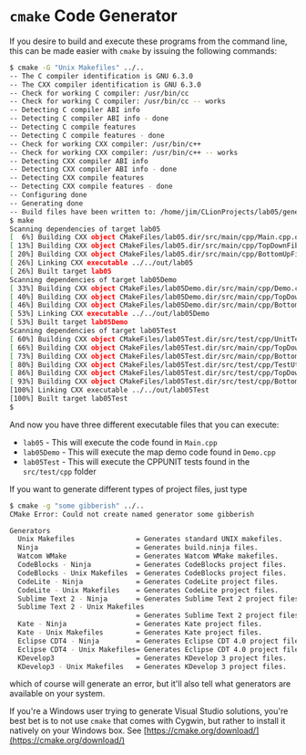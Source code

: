# `cmake` Code Generator

If you desire to build and execute these programs from the command line, this can be made easier with `cmake` by issuing the following commands:

```bash
$ cmake -G "Unix Makefiles" ../..
-- The C compiler identification is GNU 6.3.0
-- The CXX compiler identification is GNU 6.3.0
-- Check for working C compiler: /usr/bin/cc
-- Check for working C compiler: /usr/bin/cc -- works
-- Detecting C compiler ABI info
-- Detecting C compiler ABI info - done
-- Detecting C compile features
-- Detecting C compile features - done
-- Check for working CXX compiler: /usr/bin/c++
-- Check for working CXX compiler: /usr/bin/c++ -- works
-- Detecting CXX compiler ABI info
-- Detecting CXX compiler ABI info - done
-- Detecting CXX compile features
-- Detecting CXX compile features - done
-- Configuring done
-- Generating done
-- Build files have been written to: /home/jim/CLionProjects/lab05/generator/unix
$ make
Scanning dependencies of target lab05
[  6%] Building CXX object CMakeFiles/lab05.dir/src/main/cpp/Main.cpp.o
[ 13%] Building CXX object CMakeFiles/lab05.dir/src/main/cpp/TopDownFibCalculator.cpp.o
[ 20%] Building CXX object CMakeFiles/lab05.dir/src/main/cpp/BottomUpFibCalculator.cpp.o
[ 26%] Linking CXX executable ../../out/lab05
[ 26%] Built target lab05
Scanning dependencies of target lab05Demo
[ 33%] Building CXX object CMakeFiles/lab05Demo.dir/src/main/cpp/Demo.cpp.o
[ 40%] Building CXX object CMakeFiles/lab05Demo.dir/src/main/cpp/TopDownFibCalculator.cpp.o
[ 46%] Building CXX object CMakeFiles/lab05Demo.dir/src/main/cpp/BottomUpFibCalculator.cpp.o
[ 53%] Linking CXX executable ../../out/lab05Demo
[ 53%] Built target lab05Demo
Scanning dependencies of target lab05Test
[ 60%] Building CXX object CMakeFiles/lab05Test.dir/src/test/cpp/UnitTestRunner.cpp.o
[ 66%] Building CXX object CMakeFiles/lab05Test.dir/src/main/cpp/TopDownFibCalculator.cpp.o
[ 73%] Building CXX object CMakeFiles/lab05Test.dir/src/main/cpp/BottomUpFibCalculator.cpp.o
[ 80%] Building CXX object CMakeFiles/lab05Test.dir/src/test/cpp/TestUtils.cpp.o
[ 86%] Building CXX object CMakeFiles/lab05Test.dir/src/test/cpp/TopDownFibCalculatorTest.cpp.o
[ 93%] Building CXX object CMakeFiles/lab05Test.dir/src/test/cpp/BottomUpFibCalculatorTest.cpp.o
[100%] Linking CXX executable ../../out/lab05Test
[100%] Built target lab05Test
$ 
```

And now you have three different executable files that you can execute:

* `lab05` - This will execute the code found in `Main.cpp`
* `lab05Demo` - This will execute the map demo code found in `Demo.cpp`
* `lab05Test` - This will execute the CPPUNIT tests found in the `src/test/cpp` folder

If you want to generate different types of project files, just type 

```bash
$ cmake -g "some gibberish" ../..
CMake Error: Could not create named generator some gibberish

Generators
  Unix Makefiles               = Generates standard UNIX makefiles.
  Ninja                        = Generates build.ninja files.
  Watcom WMake                 = Generates Watcom WMake makefiles.
  CodeBlocks - Ninja           = Generates CodeBlocks project files.
  CodeBlocks - Unix Makefiles  = Generates CodeBlocks project files.
  CodeLite - Ninja             = Generates CodeLite project files.
  CodeLite - Unix Makefiles    = Generates CodeLite project files.
  Sublime Text 2 - Ninja       = Generates Sublime Text 2 project files.
  Sublime Text 2 - Unix Makefiles
                               = Generates Sublime Text 2 project files.
  Kate - Ninja                 = Generates Kate project files.
  Kate - Unix Makefiles        = Generates Kate project files.
  Eclipse CDT4 - Ninja         = Generates Eclipse CDT 4.0 project files.
  Eclipse CDT4 - Unix Makefiles= Generates Eclipse CDT 4.0 project files.
  KDevelop3                    = Generates KDevelop 3 project files.
  KDevelop3 - Unix Makefiles   = Generates KDevelop 3 project files.

```

which of course will generate an error, but it'll also tell what generators are available on your system.

If you're a Windows user trying to generate Visual Studio solutions, you're best bet is to not use `cmake` that comes with Cygwin, but rather to install it natively on your Windows box. See [https://cmake.org/download/](https://cmake.org/download/)
